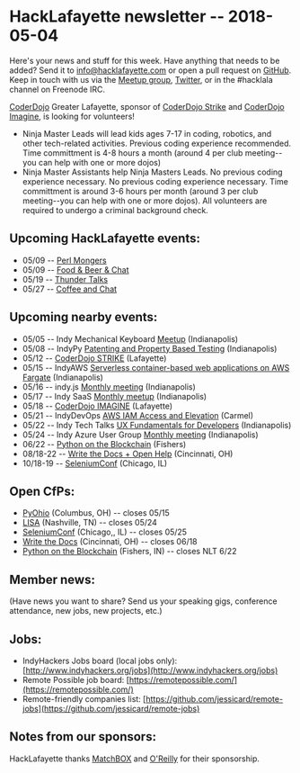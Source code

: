 # HackLafayette newsletter -- 2018-05-04

Here's your news and stuff for this week. Have anything that needs to be added? Send it to info@hacklafayette.com or open a pull request on [GitHub](https://github.com/hacklafayette/newsletter). Keep in touch with us via the [Meetup group](https://www.meetup.com/hacklafayette/), [Twitter](https://twitter.com/hacklafayette), or in the #hacklala channel on Freenode IRC.

[CoderDojo](http://www.greaterlafayettecommerce.com/greater-lafayette-coder-dojo) Greater Lafayette, sponsor of [CoderDojo Strike](http://www.signupgenius.com/go/5080945aea62ea5f49-coderdojo) and [CoderDojo Imagine](http://www.signupgenius.com/go/5080945aea62ea5f49-coderdojo1), is looking for volunteers!
* Ninja Master Leads will lead kids ages 7-17 in coding, robotics, and other tech-related activities.  Previous coding experience recommended.  Time committment is 4-8 hours a month (around 4 per club meeting--you can help with one or more dojos)
* Ninja Master Assistants help Ninja Masters Leads.  No previous coding experience necessary. 
No previous coding experience necessary.  Time committment is around 3-6 hours per month (around 3 per club meeting--you can help with one or more dojos). All volunteers are required to undergo a criminal background check.

## Upcoming HackLafayette events:
* 05/09 -- [Perl Mongers](https://www.meetup.com/hacklafayette/events/249849200/)
* 05/09 -- [Food & Beer & Chat](https://www.meetup.com/hacklafayette/events/249845880/)
* 05/19 -- [Thunder Talks](https://www.meetup.com/hacklafayette/events/248009377/)
* 05/27 -- [Coffee and Chat](https://www.meetup.com/hacklafayette/events/pcmxklyxhbkc/)

## Upcoming nearby events:
* 05/05 -- Indy Mechanical Keyboard [Meetup](https://www.meetup.com/join-code-cafe/events/248926136/) (Indianapolis)
* 05/08 -- IndyPy [Patenting and Property Based Testing](https://www.meetup.com/indypy/events/247757596/) (Indianapolis)
* 05/12 -- [CoderDojo STRIKE](https://www.meetup.com/hacklafayette/events/pcmxklyxhbkc/) (Lafayette)
* 05/15 -- IndyAWS [Serverless container-based web applications on AWS Fargate](https://www.meetup.com/IndyAWS/events/247745453/) (Indianapolis)
* 05/16 -- indy.js [Monthly meeting](https://www.meetup.com/indyjs/events/249929264/) (Indianapolis)
* 05/17 -- Indy SaaS [Monthly meetup](https://www.meetup.com/Indy-SaaS-Meetup/events/250078617/) (Indianapolis)
* 05/18 -- [CoderDojo IMAGINE](https://www.meetup.com/hacklafayette/events/pcmxklyxhbkc/) (Lafayette)
* 05/21 -- IndyDevOps [AWS IAM Access and Elevation](https://www.meetup.com/IndyDevOps/events/247735109/) (Carmel)
* 05/22 -- Indy Tech Talks [UX Fundamentals for Developers](https://www.meetup.com/indy-tech-talks/events/250110133/) (Indianapolis)
* 05/24 -- Indy Azure User Group [Monthly meeting](https://www.meetup.com/Indy-Azure-User-Group/events/250191847/) (Indianapolis)
* 06/22 -- [Python on the Blockchain](https://www.eventbrite.com/e/pythology-one-day-conference-blockchain-tickets-42537283159) (Fishers)
* 08/18-22 -- [Write the Docs + Open Help](http://www.writethedocs.org/conf/cincinnati/2018/) (Cincinnati, OH)
* 10/18-19 -- [SeleniumConf](https://www.seleniumconf.us/) (Chicago, IL)

## Open CfPs:

* [PyOhio](https://www.pyohio.org/2018/program/call-for-proposals) (Columbus, OH) -- closes 05/15
* [LISA](https://www.usenix.org/conference/lisa18/call-for-participation) (Nashville, TN) -- closes 05/24
* [SeleniumConf](https://www.papercall.io/seleniumconfchicago) (Chicago,, IL) -- closes 05/25
* [Write the Docs](http://www.writethedocs.org/conf/cincinnati/2018/cfp/) (Cincinnati, OH) -- closes 06/18
* [Python on the Blockchain](https://docs.google.com/forms/d/e/1FAIpQLScAt3TXMpNbhbvfLX166_7a06KpD7zUrKlQDnCU5IVjCWJ9iA/viewform) (Fishers, IN) -- closes NLT 6/22

## Member news:
(Have news you want to share? Send us your speaking gigs, conference attendance, new jobs, new projects, etc.)

## Jobs:
* IndyHackers Jobs board (local jobs only): [http://www.indyhackers.org/jobs](http://www.indyhackers.org/jobs)
* Remote Possible job board: [https://remotepossible.com/](https://remotepossible.com/)
* Remote-friendly companies list: [https://github.com/jessicard/remote-jobs](https://github.com/jessicard/remote-jobs)

## Notes from our sponsors:

HackLafayette thanks [MatchBOX](http://matchboxstudio.org/) and [O'Reilly](http://www.oreilly.com/) for their sponsorship.
